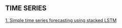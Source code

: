 ## TIME SERIES
[1. Simple time series forecasting using stacked LSTM](https://github.com/basilkjose/Time-series/tree/main/simple%20lstm%20time%20series%20forecasting)
